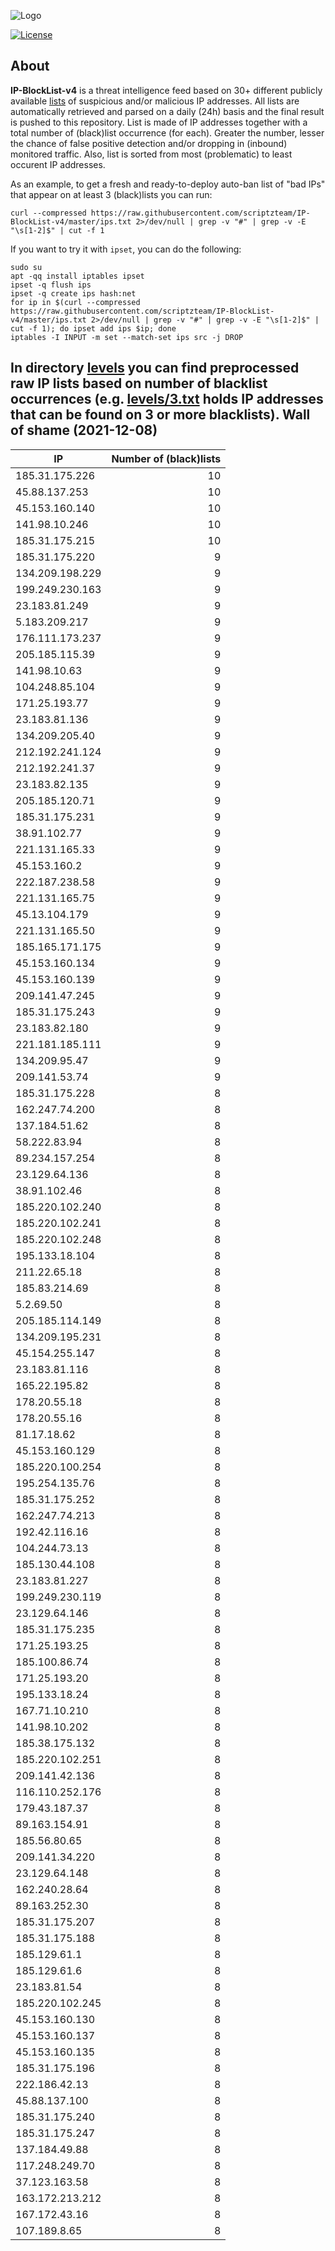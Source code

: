 ![Logo](https://i.imgur.com/PyKLAe7.png)

[![License](https://img.shields.io/badge/license-The_Unlicense-red.svg)](https://unlicense.org/)

About
----

**IP-BlockList-v4** is a threat intelligence feed based on 30+ different publicly available [lists](https://github.com/stamparm/maltrail) of suspicious and/or malicious IP addresses. All lists are automatically retrieved and parsed on a daily (24h) basis and the final result is pushed to this repository. List is made of IP addresses together with a total number of (black)list occurrence (for each). Greater the number, lesser the chance of false positive detection and/or dropping in (inbound) monitored traffic. Also, list is sorted from most (problematic) to least occurent IP addresses.

As an example, to get a fresh and ready-to-deploy auto-ban list of "bad IPs" that appear on at least 3 (black)lists you can run:

```
curl --compressed https://raw.githubusercontent.com/scriptzteam/IP-BlockList-v4/master/ips.txt 2>/dev/null | grep -v "#" | grep -v -E "\s[1-2]$" | cut -f 1
```

If you want to try it with `ipset`, you can do the following:

```
sudo su
apt -qq install iptables ipset
ipset -q flush ips
ipset -q create ips hash:net
for ip in $(curl --compressed https://raw.githubusercontent.com/scriptzteam/IP-BlockList-v4/master/ips.txt 2>/dev/null | grep -v "#" | grep -v -E "\s[1-2]$" | cut -f 1); do ipset add ips $ip; done
iptables -I INPUT -m set --match-set ips src -j DROP
```

In directory [levels](levels) you can find preprocessed raw IP lists based on number of blacklist occurrences (e.g. [levels/3.txt](levels/3.txt) holds IP addresses that can be found on 3 or more blacklists).
Wall of shame (2021-12-08)
----

|IP|Number of (black)lists|
|---|--:|
185.31.175.226|10
45.88.137.253|10
45.153.160.140|10
141.98.10.246|10
185.31.175.215|10
185.31.175.220|9
134.209.198.229|9
199.249.230.163|9
23.183.81.249|9
5.183.209.217|9
176.111.173.237|9
205.185.115.39|9
141.98.10.63|9
104.248.85.104|9
171.25.193.77|9
23.183.81.136|9
134.209.205.40|9
212.192.241.124|9
212.192.241.37|9
23.183.82.135|9
205.185.120.71|9
185.31.175.231|9
38.91.102.77|9
221.131.165.33|9
45.153.160.2|9
222.187.238.58|9
221.131.165.75|9
45.13.104.179|9
221.131.165.50|9
185.165.171.175|9
45.153.160.134|9
45.153.160.139|9
209.141.47.245|9
185.31.175.243|9
23.183.82.180|9
221.181.185.111|9
134.209.95.47|9
209.141.53.74|9
185.31.175.228|8
162.247.74.200|8
137.184.51.62|8
58.222.83.94|8
89.234.157.254|8
23.129.64.136|8
38.91.102.46|8
185.220.102.240|8
185.220.102.241|8
185.220.102.248|8
195.133.18.104|8
211.22.65.18|8
185.83.214.69|8
5.2.69.50|8
205.185.114.149|8
134.209.195.231|8
45.154.255.147|8
23.183.81.116|8
165.22.195.82|8
178.20.55.18|8
178.20.55.16|8
81.17.18.62|8
45.153.160.129|8
185.220.100.254|8
195.254.135.76|8
185.31.175.252|8
162.247.74.213|8
192.42.116.16|8
104.244.73.13|8
185.130.44.108|8
23.183.81.227|8
199.249.230.119|8
23.129.64.146|8
185.31.175.235|8
171.25.193.25|8
185.100.86.74|8
171.25.193.20|8
195.133.18.24|8
167.71.10.210|8
141.98.10.202|8
185.38.175.132|8
185.220.102.251|8
209.141.42.136|8
116.110.252.176|8
179.43.187.37|8
89.163.154.91|8
185.56.80.65|8
209.141.34.220|8
23.129.64.148|8
162.240.28.64|8
89.163.252.30|8
185.31.175.207|8
185.31.175.188|8
185.129.61.1|8
185.129.61.6|8
23.183.81.54|8
185.220.102.245|8
45.153.160.130|8
45.153.160.137|8
45.153.160.135|8
185.31.175.196|8
222.186.42.13|8
45.88.137.100|8
185.31.175.240|8
185.31.175.247|8
137.184.49.88|8
117.248.249.70|8
37.123.163.58|8
163.172.213.212|8
167.172.43.16|8
107.189.8.65|8
